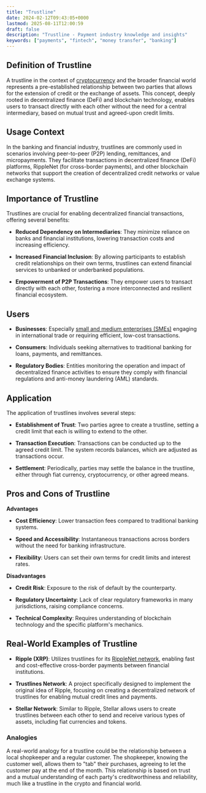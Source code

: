 ```yaml
---
title: "Trustline"
date: 2024-02-12T09:43:05+0000
lastmod: 2025-08-11T12:00:59
draft: false
description: "Trustline - Payment industry knowledge and insights"
keywords: ["payments", "fintech", "money transfer", "banking"]
---
```


## Definition of Trustline

A trustline in the context of [cryptocurrency](https://faisalkhanllc.xyz/resources/payments-wiki/c/cryptocurrency/) and the broader financial world represents a pre-established relationship between two parties that allows for the extension of credit or the exchange of assets. This concept, deeply rooted in decentralized finance (DeFi) and blockchain technology, enables users to transact directly with each other without the need for a central intermediary, based on mutual trust and agreed-upon credit limits.

## Usage Context

In the banking and financial industry, trustlines are commonly used in scenarios involving peer-to-peer (P2P) lending, remittances, and micropayments. They facilitate transactions in decentralized finance (DeFi) platforms, RippleNet (for cross-border payments), and other blockchain networks that support the creation of decentralized credit networks or value exchange systems.

## Importance of Trustline

Trustlines are crucial for enabling decentralized financial transactions, offering several benefits:

- **Reduced Dependency on Intermediaries**: They minimize reliance on banks and financial institutions, lowering transaction costs and increasing efficiency.

- **Increased Financial Inclusion**: By allowing participants to establish credit relationships on their own terms, trustlines can extend financial services to unbanked or underbanked populations.

- **Empowerment of P2P Transactions**: They empower users to transact directly with each other, fostering a more interconnected and resilient financial ecosystem.

## Users

- **Businesses**: Especially [small and medium enterprises (SMEs)](https://faisalkhanllc.xyz/resources/payments-wiki/m/micro-small-and-medium-enterprises-msmes/) engaging in international trade or requiring efficient, low-cost transactions.

- **Consumers**: Individuals seeking alternatives to traditional banking for loans, payments, and remittances.

- **Regulatory Bodies**: Entities monitoring the operation and impact of decentralized finance activities to ensure they comply with financial regulations and anti-money laundering (AML) standards.

## Application

The application of trustlines involves several steps:

- **Establishment of Trust**: Two parties agree to create a trustline, setting a credit limit that each is willing to extend to the other.

- **Transaction Execution**: Transactions can be conducted up to the agreed credit limit. The system records balances, which are adjusted as transactions occur.

- **Settlement**: Periodically, parties may settle the balance in the trustline, either through fiat currency, cryptocurrency, or other agreed means.

## Pros and Cons of Trustline

**Advantages**

- **Cost Efficiency**: Lower transaction fees compared to traditional banking systems.

- **Speed and Accessibility**: Instantaneous transactions across borders without the need for banking infrastructure.

- **Flexibility**: Users can set their own terms for credit limits and interest rates.

**Disadvantages**

- **Credit Risk**: Exposure to the risk of default by the counterparty.

- **Regulatory Uncertainty**: Lack of clear regulatory frameworks in many jurisdictions, raising compliance concerns.

- **Technical Complexity**: Requires understanding of blockchain technology and the specific platform's mechanics.

## Real-World Examples of Trustline

- **Ripple (XRP)**: Utilizes trustlines for its [RippleNet network](https://faisalkhanllc.xyz/resources/payments-wiki/x/xrp-ledger-xrpl/), enabling fast and cost-effective cross-border payments between financial institutions.

- **Trustlines Network**: A project specifically designed to implement the original idea of Ripple, focusing on creating a decentralized network of trustlines for enabling mutual credit lines and payments.

- **Stellar Network**: Similar to Ripple, Stellar allows users to create trustlines between each other to send and receive various types of assets, including fiat currencies and tokens.

### Analogies

A real-world analogy for a trustline could be the relationship between a local shopkeeper and a regular customer. The shopkeeper, knowing the customer well, allows them to "tab" their purchases, agreeing to let the customer pay at the end of the month. This relationship is based on trust and a mutual understanding of each party's creditworthiness and reliability, much like a trustline in the crypto and financial world.